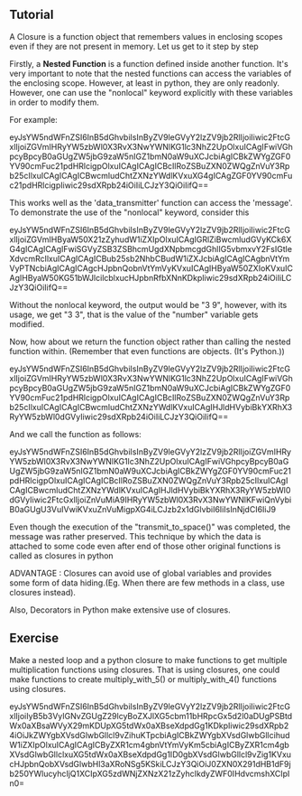 Tutorial
--------

A Closure is a function object that remembers values in enclosing scopes even if they are not present in memory. Let us get to it step by step

Firstly, a **Nested Function** is a function defined inside another function. It's very important to note that the nested functions can access the variables of the enclosing scope. However, at least in python, they are only readonly. However, one can use the "nonlocal" keyword explicitly with these variables in order to modify them.

For example:

<div data-datacamp-exercise="" data-height="250" data-encoded="true">
eyJsYW5ndWFnZSI6InB5dGhvbiIsInByZV9leGVyY2lzZV9jb2RlIjoiIiwic2FtcGxlIjoiZGVmIHRyYW5zbWl0X3RvX3NwYWNlKG1lc3NhZ2UpOlxuICAgIFwiVGhpcyBpcyB0aGUgZW5jbG9zaW5nIGZ1bmN0aW9uXCJcbiAgICBkZWYgZGF0YV90cmFuc21pdHRlcigpOlxuICAgICAgICBcIlRoZSBuZXN0ZWQgZnVuY3Rpb25cIlxuICAgICAgICBwcmludChtZXNzYWdlKVxuXG4gICAgZGF0YV90cmFuc21pdHRlcigpIiwic29sdXRpb24iOiIiLCJzY3QiOiIifQ==
</div>

This works well as the 'data_transmitter' function can access the 'message'. To demonstrate the use of the "nonlocal" keyword, consider this 

<div data-datacamp-exercise="" data-height="250" data-encoded="true">
eyJsYW5ndWFnZSI6InB5dGhvbiIsInByZV9leGVyY2lzZV9jb2RlIjoiIiwic2FtcGxlIjoiZGVmIHByaW50X21zZyhudW1iZXIpOlxuICAgIGRlZiBwcmludGVyKCk6XG4gICAgICAgIFwiSGVyZSB3ZSBhcmUgdXNpbmcgdGhlIG5vbmxvY2FsIGtleXdvcmRcIlxuICAgICAgICBub25sb2NhbCBudW1iZXJcbiAgICAgICAgbnVtYmVyPTNcbiAgICAgICAgcHJpbnQobnVtYmVyKVxuICAgIHByaW50ZXIoKVxuICAgIHByaW50KG51bWJlcilcblxucHJpbnRfbXNnKDkpIiwic29sdXRpb24iOiIiLCJzY3QiOiIifQ==
</div>

Without the nonlocal keyword, the output would be "3 9", however, with its usage, we get "3 3", that is the value of the "number" variable gets modified.

Now, how about we return the function object rather than calling the nested function within. (Remember that even functions are objects. (It's Python.))


<div data-datacamp-exercise="" data-height="250" data-encoded="true">
eyJsYW5ndWFnZSI6InB5dGhvbiIsInByZV9leGVyY2lzZV9jb2RlIjoiIiwic2FtcGxlIjoiZGVmIHRyYW5zbWl0X3RvX3NwYWNlKG1lc3NhZ2UpOlxuICAgIFwiVGhpcyBpcyB0aGUgZW5jbG9zaW5nIGZ1bmN0aW9uXCJcbiAgICBkZWYgZGF0YV90cmFuc21pdHRlcigpOlxuICAgICAgICBcIlRoZSBuZXN0ZWQgZnVuY3Rpb25cIlxuICAgICAgICBwcmludChtZXNzYWdlKVxuICAgIHJldHVybiBkYXRhX3RyYW5zbWl0dGVyIiwic29sdXRpb24iOiIiLCJzY3QiOiIifQ==
</div>

And we call the function as follows:

<div data-datacamp-exercise="" data-height="200" data-encoded="true">
eyJsYW5ndWFnZSI6InB5dGhvbiIsInByZV9leGVyY2lzZV9jb2RlIjoiZGVmIHRyYW5zbWl0X3RvX3NwYWNlKG1lc3NhZ2UpOlxuICAgIFwiVGhpcyBpcyB0aGUgZW5jbG9zaW5nIGZ1bmN0aW9uXCJcbiAgICBkZWYgZGF0YV90cmFuc21pdHRlcigpOlxuICAgICAgICBcIlRoZSBuZXN0ZWQgZnVuY3Rpb25cIlxuICAgICAgICBwcmludChtZXNzYWdlKVxuICAgIHJldHVybiBkYXRhX3RyYW5zbWl0dGVyIiwic2FtcGxlIjoiZnVuMiA9IHRyYW5zbWl0X3RvX3NwYWNlKFwiQnVybiB0aGUgU3VuIVwiKVxuZnVuMigpXG4iLCJzb2x1dGlvbiI6IiIsInNjdCI6IiJ9
</div>

Even though the execution of the "transmit_to_space()" was completed, the message was rather preserved. This technique by which the data is attached to some code even after end of those other original functions is called as closures in python

ADVANTAGE : Closures can avoid use of global variables and provides some form of data hiding.(Eg. When there are few methods in a class, use closures instead).

Also, Decorators in Python make extensive use of closures.
			
Exercise
--------

Make a nested loop and a python closure to make functions to get multiple multiplication functions using closures. That is using closures, one could make functions to create multiply_with_5() or multiply_with_4() functions using closures.

<div data-datacamp-exercise="" data-height="200" data-encoded="true">
eyJsYW5ndWFnZSI6InB5dGhvbiIsInByZV9leGVyY2lzZV9jb2RlIjoiIiwic2FtcGxlIjoiIyB5b3VyIGNvZGUgZ29lcyBoZXJlXG5cbm11bHRpcGx5d2l0aDUgPSBtdWx0aXBsaWVyX29mKDUpXG5tdWx0aXBseXdpdGg1KDkpIiwic29sdXRpb24iOiJkZWYgbXVsdGlwbGllcl9vZihuKTpcbiAgICBkZWYgbXVsdGlwbGllcihudW1iZXIpOlxuICAgICAgICByZXR1cm4gbnVtYmVyKm5cbiAgICByZXR1cm4gbXVsdGlwbGllclxuXG5tdWx0aXBseXdpdGg1ID0gbXVsdGlwbGllcl9vZig1KVxucHJpbnQobXVsdGlwbHl3aXRoNSg5KSkiLCJzY3QiOiJ0ZXN0X291dHB1dF9jb250YWlucyhcIjQ1XCIpXG5zdWNjZXNzX21zZyhcIkdyZWF0IHdvcmshXCIpIn0=
</div>
